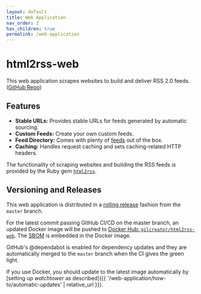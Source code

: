 ```yaml
---
layout: default
title: Web Application
nav_order: 2
has_children: true
permalink: /web-application
---
```


# html2rss-web

This web application scrapes websites to build and deliver RSS 2.0 feeds. ([GitHub Repo](https://github.com/html2rss/html2rss-web))

## Features

- **Stable URLs:** Provides stable URLs for feeds generated by automatic sourcing.
- **Custom Feeds:** Create your own custom feeds.
- **Feed Directory:** Comes with plenty of [feeds](https://github.com/html2rss/html2rss-configs) out of the box.
- **Caching:** Handles request caching and sets caching-related HTTP headers.

The functionality of scraping websites and building the RSS feeds is provided by the Ruby gem [`html2rss`](https://github.com/html2rss/html2rss).

## Versioning and Releases

This web application is distributed in a [rolling release](https://en.wikipedia.org/wiki/Rolling_release) fashion from the `master` branch.

For the latest commit passing GitHub CI/CD on the master branch, an updated Docker image will be pushed to [Docker Hub: `gilcreator/html2rss-web`](https://hub.docker.com/r/gilcreator/html2rss-web).
The [SBOM](https://en.wikipedia.org/wiki/Software_supply_chain) is embedded in the Docker image.

GitHub's @dependabot is enabled for dependency updates and they are automatically merged to the `master` branch when the CI gives the green light.

If you use Docker, you should update to the latest image automatically by [setting up _watchtower_ as described]({{ '/web-application/how-to/automatic-updates' | relative_url }}).
